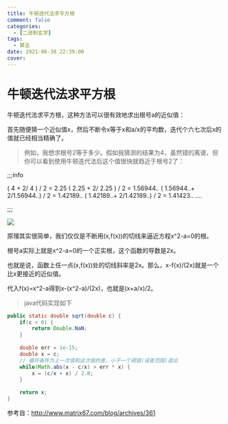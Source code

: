 ```yaml
---
title: 牛顿迭代法求平方根
comment: false
categories:
  - [二进制玄学]
tags:
  - 算法
date: 2021-06-30 22:39:00
cover:
---
```


# 牛顿迭代法求平方根

牛顿迭代法求平方根，这种方法可以很有效地求出根号a的近似值：

首先随便猜一个近似值x，然后不断令x等于x和a/x的平均数，迭代个六七次后x的值就已经相当精确了。

> 例如，我想求根号2等于多少。假如我猜测的结果为4，虽然错的离谱，但你可以看到使用牛顿迭代法后这个值很快就趋近于根号2了：

;;;info

(    4 + 2/  4   ) / 2 = 2.25
(  2.25 + 2/  2.25 ) / 2 = 1.56944..
( 1.56944..+ 2/1.56944..) / 2 = 1.42189..
( 1.42189..+ 2/1.42189..) / 2 = 1.41423..
….

;;;

![](http://www.matrix67.com/blogimage/200711241.gif)

原理其实很简单，我们仅仅是不断用(x,f(x))的切线来逼近方程x^2-a=0的根。

根号a实际上就是x^2-a=0的一个正实根，这个函数的导数是2x。

也就是说，函数上任一点(x,f(x))处的切线斜率是2x。那么，x-f(x)/(2x)就是一个比x更接近的近似值。

代入f(x)=x^2-a得到x-(x^2-a)/(2x)，也就是(x+a/x)/2。

> java代码实现如下

```java
public static double sqrt(double c) {
    if(c < 0) {
        return Double.NaN;
    }
    
    double err = 1e-15;
    double x = c;
    // 循环条件为上一次值和这次值的差，小于一个阈值(误差范围)退出
    while(Math.abs(x - c/x) > err * x) { 
        x = (c/x + x) / 2.0;
    }
    
    return x;
}
```

参考自：http://www.matrix67.com/blog/archives/361
